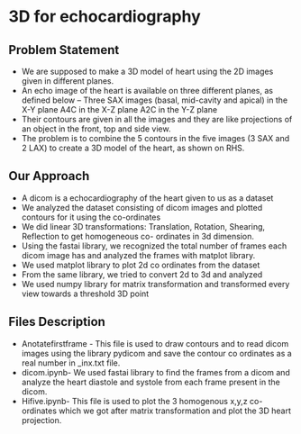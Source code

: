 #                    3D for echocardiography



## Problem Statement

- We are supposed to make a 3D model of heart using the 2D images given in different planes.
- An echo image of the heart is available on three different planes, as defined below –
  Three SAX images (basal, mid-cavity and apical) in the X-Y plane
  A4C in the X-Z plane
  A2C in the Y-Z plane
- Their contours are given in all the images and they are like projections of an object in the front, top and side view.
- The problem is to combine the 5 contours in the five images (3 SAX and 2 LAX) to create a 3D model of the heart, as shown on RHS.

## Our Approach

- A dicom is a echocardiography of the heart given to us as a dataset
- We analyzed the dataset consisting of dicom images and plotted contours for it using the co-ordinates
- We did linear 3D transformations: Translation, Rotation, Shearing, Reflection to get homogeneous co- ordinates in 3d dimension.
- Using the fastai library, we recognized the total number of frames each dicom image has and analyzed the frames with matplot library. 
- We used matplot library to plot 2d co ordinates from the dataset
- From the same library, we tried to convert 2d to 3d and analyzed 
- We used numpy library for matrix transformation and transformed every view towards a threshold 3D point

## Files Description

- Anotatefirstframe - This file is used to draw contours and to read dicom images using the library pydicom and save the contour co ordinates as a real number in _inx.txt file.
- dicom.ipynb- We used fastai library to find the frames from a dicom and analyze the heart diastole and systole from each frame present in the dicom. 
- Hifive.ipynb- This file is used to plot the 3 homogenous x,y,z co-ordinates which we got after matrix transformation and plot the 3D heart projection. 

